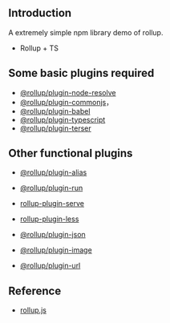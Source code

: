 ## Introduction

A extremely simple npm library demo of rollup.

- Rollup + TS

## Some basic plugins required

- [@rollup/plugin-node-resolve](https://www.npmjs.com/package/@rollup/plugin-node-resolve)
- [@rollup/plugin-commonjs](https://www.npmjs.com/package/@rollup/plugin-commonjs)，
- [@rollup/plugin-babel](https://www.npmjs.com/package/@rollup/plugin-babel)
- [@rollup/plugin-typescript](https://www.npmjs.com/package/@rollup/plugin-typescript)
- [@rollup/plugin-terser](https://www.npmjs.com/package/@rollup/plugin-terser)

## Other functional plugins

- [@rollup/plugin-alias](https://www.npmjs.com/package/@rollup/plugin-alias)
- [@rollup/plugin-run](https://www.npmjs.com/package/@rollup/plugin-run)
- [rollup-plugin-serve](https://www.npmjs.com/package/rollup-plugin-serve)

- [rollup-plugin-less](https://www.npmjs.com/package/rollup-plugin-less)
- [@rollup/plugin-json](https://www.npmjs.com/package/@rollup/plugin-json)
- [@rollup/plugin-image](https://www.npmjs.com/package/@rollup/plugin-image)
- [@rollup/plugin-url](https://www.npmjs.com/package/@rollup/plugin-url)

## Reference

- [rollup.js](https://rollupjs.org/)
